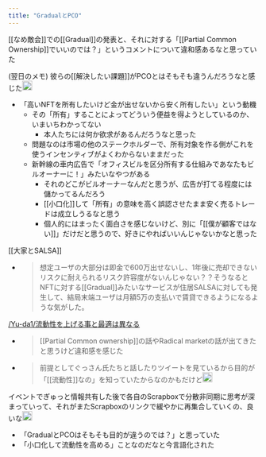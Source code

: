 ```yaml
---
title: "GradualとPCO"
---
```


[[なめ敵会]]での[[Gradual]]の発表と、それに対する「[[Partial Common Ownership]]でいいのでは？」というコメントについて違和感あるなと思っていた

(翌日のメモ)
彼らの[[解決したい課題]]がPCOとはそもそも違うんだろうなと感じた<img src='https://scrapbox.io/api/pages/nishio/nishio/icon' alt='nishio.icon' height="19.5"/>
- 「高いNFTを所有したいけど金が出せないから安く所有したい」という動機
    - その「所有」することによってどういう便益を得ようとしているのか、いまいちわかってない
        - 本人たちには何か欲求があるんだろうなと思った
    - 問題なのは市場の他のステークホルダーで、所有対象を作る側がこれを使うインセンティブがよくわからないままだった
    - 新幹線の車内広告で「オフィスビルを区分所有する仕組みであなたもビルオーナーに！」みたいなやつがある
        - それのどこがビルオーナーなんだと思うが、広告が打てる程度には儲かってるんだろう
        - [[小口化]]して「所有」の意味を高く誤認させたまま安く売るトレードは成立しうるなと思う
        - 個人的にはまったく面白さを感じないけど、別に「[[僕が顧客ではない]]」だけだと思うので、好きにやればいいんじゃないかなと思った

[[大家とSALSA]]
- > 想定ユーザの大部分は即金で600万出せないし、1年後に売却できないリスクに耐えられるリスク許容度がないんじゃない？？そうなるとNFTに対する[[Gradual]]みたいなサービスが住居SALSAに対しても発生して、結局末端ユーザは月額5万の支払いで賃貸できるようになるような気がした。

[/Yu-da1/流動性を上げる事と最適は異なる](https://scrapbox.io/Yu-da1/流動性を上げる事と最適は異なる)
- > [[Partial Common ownership]]の話やRadical marketの話が出てきたと思うけど違和感を感じた
- > 前提としてぐっさん氏たちと話したりツイートを見ているから目的が「[[流動性]]なの」を知っていたからなのかもだけど<img src='https://scrapbox.io/api/pages/Yu-da1/Yudai/icon' alt='/Yu-da1/Yudai.icon' height="19.5"/>

イベントでぎゅっと情報共有した後で各自のScrapboxで分散非同期に思考が深まっていって、それがまたScrapboxのリンクで緩やかに再集合していくの、良いな<img src='https://scrapbox.io/api/pages/nishio/nishio/icon' alt='nishio.icon' height="19.5"/>
- 「GradualとPCOはそもそも目的が違うのでは？」と思っていた
- 「小口化して流動性を高める」ことなのだなと今言語化された
